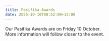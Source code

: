 ```yaml
---
title: Pasifika Awards
date: 2025-10-10T08:52:00+13:00
---
```

Our Pasifika Awards are on Friday 10 October.  
More information will follow closer to the event.
